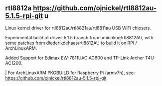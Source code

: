 rtl8812a
https://github.com/ojnickel/rtl8812au-5.1.5-rpi-git	u
---------

Linux kernel driver for rtl8812au/rtl8821au/rtl8811au USB WiFi chipsets.

Experimental build of driver-5.1.5 branch from uminokoe/rtl8812AU, with some
patches from diederikdehaas/rtl8812AU to build it on RPi / ArchLinuxARM.

Added Support for Edimax EW-7811UAC AC600 and TP-Link Archer T4U AC1200.

| For ArchLinuxARM PKGBUILD for Raspberry Pi (armv7h), see:
https://github.com/ojnickel/rtl8812au-5.1.5-rpi-git
